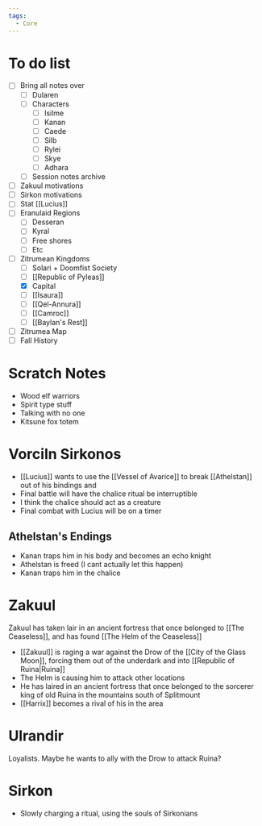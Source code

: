 ```yaml
---
tags:
  - Core
---
```

# To do list
- [ ] Bring all notes over
	- [ ] Dularen
	- [ ] Characters
		- [ ] Isilme
		- [ ] Kanan
		- [ ] Caede
		- [ ] Silb
		- [ ] Rylei
		- [ ] Skye
		- [ ] Adhara
	- [ ] Session notes archive
- [ ] Zakuul motivations
- [ ] Sirkon motivations
- [ ] Stat [[Lucius]]
- [ ] Eranulaid Regions
	- [ ] Desseran
	- [ ] Kyral
	- [ ] Free shores
	- [ ] Etc
- [ ] Zitrumean Kingdoms
	- [ ] Solari + Doomfist Society
	- [ ] [[Republic of Pyleas]]
	- [x] Capital
	- [ ] [[Isaura]]
	- [ ] [[Qel-Annura]]
	- [ ] [[Camroc]]
	- [ ] [[Baylan's Rest]]
- [ ] Zitrumea Map
- [ ] Fall History
# Scratch Notes
- Wood elf warriors
- Spirit type stuff
- Talking with no one
- Kitsune fox totem
# Vorciln Sirkonos
- [[Lucius]] wants to use the [[Vessel of Avarice]] to break [[Athelstan]] out of his bindings and 
- Final battle will have the chalice ritual be interruptible
- I think the chalice should act as a creature
- Final combat with Lucius will be on a timer
## Athelstan's Endings
- Kanan traps him in his body and becomes an echo knight
- Athelstan is freed (I cant actually let this happen)
- Kanan traps him in the chalice
# Zakuul
Zakuul has taken lair in an ancient fortress that once belonged to [[The Ceaseless]], and has found [[The Helm of the Ceaseless]]
- [[Zakuul]] is raging a war against the Drow of the [[City of the Glass Moon]], forcing them out of the underdark and into [[Republic of Ruina|Ruina]]
- The Helm is causing him to attack other locations
- He has laired in an ancient fortress that once belonged to the sorcerer king of old Ruina in the mountains south of Splitmount
- [[Harrix]] becomes a rival of his in the area
# Ulrandir
Loyalists. Maybe he wants to ally with the Drow to attack Ruina?

# Sirkon
- Slowly charging a ritual, using the souls of Sirkonians
